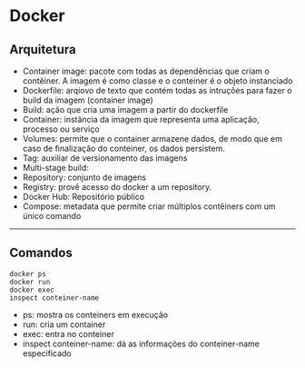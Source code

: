 # Docker

## Arquitetura

- Container image: pacote com todas as dependências que criam o contêiner. A imagem é como classe e o conteiner é o objeto instanciado
- Dockerfile: arqiovo de texto que contém todas as intruções para fazer o build da imagem (container image)
- Build: ação que cria uma imagem a partir do dockerfile
- Container: instância da imagem que representa uma aplicação, processo ou serviço
- Volumes: permite que o container armazene dados, de modo que em caso de finalização do conteiner, os dados persistem.
- Tag: auxiliar de versionamento das imagens
- Multi-stage build: 
- Repository: conjunto de imagens
- Registry: provê acesso do docker a um repository.
- Docker Hub: Repositório público
- Compose: metadata que permite criar múltiplos contêiners com um único comando

--------------
## Comandos

    docker ps
    docker run
    docker exec
    inspect conteiner-name

- ps: mostra os conteiners em execução
- run: cria um container
- exec: entra no conteiner
- inspect conteiner-name: dá as informações do conteiner-name especificado
